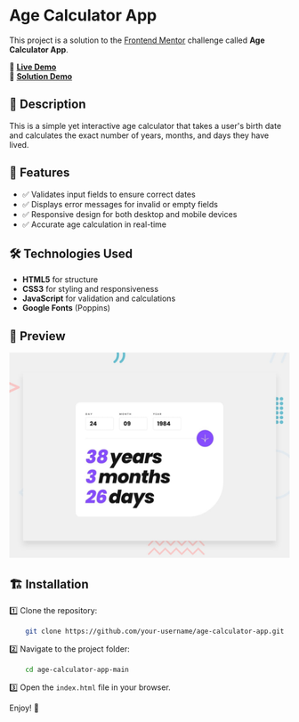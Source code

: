 # Age Calculator App

This project is a solution to the [Frontend Mentor](https://www.frontendmentor.io/) challenge called **Age Calculator App**.

🔗 **[Live Demo](#)**\
🔗 **[Solution Demo](#)**

## 📌 Description

This is a simple yet interactive age calculator that takes a user's birth date and calculates the exact number of years, months, and days they have lived.

## 🚀 Features

- ✅ Validates input fields to ensure correct dates
- ✅ Displays error messages for invalid or empty fields
- ✅ Responsive design for both desktop and mobile devices
- ✅ Accurate age calculation in real-time

## 🛠 Technologies Used

- **HTML5** for structure
- **CSS3** for styling and responsiveness
- **JavaScript** for validation and calculations
- **Google Fonts** (Poppins)

## 📸 Preview
![Blogr Landing Page Preview](./design/desktop-preview.jpg)

## 🏗 Installation

1️⃣ Clone the repository:

```sh
    git clone https://github.com/your-username/age-calculator-app.git
```

2️⃣ Navigate to the project folder:

```sh
    cd age-calculator-app-main
```

3️⃣ Open the `index.html` file in your browser.

Enjoy! 🚀

